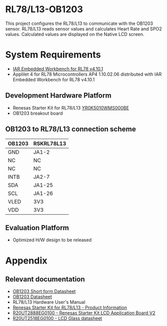 # RL78/L13-OB1203 #

This project configures the RL78/L13 to communicate with the OB1203 sensor.
RL78/L13 reads sensor values and calculates Heart Rate and SPO2 values.
Calculated values are displayed on the Native LCD screen.

# System Requirements #
- [IAR Embedded Workbench for RL78 v4.10.1](https://www.iar.com/iar-embedded-workbench/#!?architecture=RL78)
- Applilet 4 for RL78 Microcontrollers AP4 1.10.02.06 distributed with IAR Embedded Workbench for RL78 v4.10.1

## Development Hardware Platform ##
- Renesas Starter Kit for RL78/L13 [YR0K5010WMS000BE](https://www.renesas.com/us/en/products/software-tools/boards-and-kits/starter-kits/renesas-starter-kit-for-rl78-l13.html)
- OB1203 breakout board

## OB1203 to RL78/L13 connection scheme ##


| OB1203	| RSKRL78L13
|-----------|----------------------------
| GND		| JA1-2 
| NC		| NC
| NC		| NC
| INTB		| JA2-7
| SDA		| JA1-25
| SCL		| JA1-26
| VLED		| 3V3
| VDD		| 3V3


## Evaluation Platform ##
- Optimized H/W design to be released

# Appendix #
## Relevant documentation ##
- [OB1203 Short form Datasheet](https://www.idt.com/document/sds/ob1203-preliminary-short-form-datasheet)
- [OB1203 Datasheet](https://www.idt.com/support?nid=460026&issue_type=sales)
- RL78/L13 Hardware User's Manual
- [Renesas Starter Kit for RL78/L13 - Product Information](https://www.renesas.com/us/en/products/software-tools/boards-and-kits/starter-kits/renesas-starter-kit-for-rl78-l13.html)
- [R20UT2888EG0100 - Renesas Starter Kit LCD Application Board V2](https://www.renesas.com/en-sg/doc/products/tool/doc/003/r20ut2888eg0100_lcdappv2_lcd.pdf)
- [R20UT2518EG0100 - LCD Glass datasheet]()